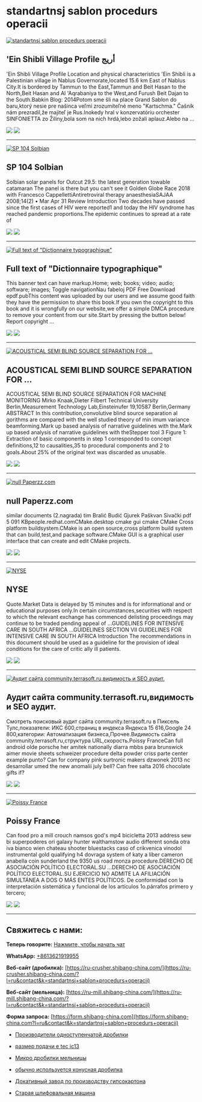 # standartnsj sablon procedurs operacii

<a href="https://swt.shibang-china.com/?l=ru&img&k=standartnsj+sablon+procedurs+operacii" target="_blank">![standartnsj sablon procedurs operacii](http://static.shibang-china.com/all-800x300/554.jpg)</a>

## 'Ein Shibli Village Profile أريج
'Ein Shibli Village Profile Location and physical characteristics 'Ein Shibli is a Palestinian village in Nablus Governorate,located 15.6 km East of Nablus City.It is bordered by Tammun to the East,Tammun and Beit Hasan to the North,Beit Hasan and Al 'Aqrabaniya to the West,and Furush Beit Dajan to the South.Babkin Blog: 2014Potom sme šli na place Grand Sablon do baru,ktorý nesie pre našinca veľmi zrozumiteľné meno "Kartschma." Čašník nám prezradil,že majiteľ je Rus.Inokedy hral v konzervatóriu orchester SINFONIETTA zo Žiliny,bola som na nich hrdá,lebo zožali aplauz.Alebo na …


<a href="https://whatsapp.shibangsoft.com/WhatsApp.php" target="_blank" title="WhatsApp">![](http://static.shibang-china.com/icon/whatsapp.png)</a> <a href="https://swt.shibang-china.com/?l=ru&icon&k=standartnsj+sablon+procedurs+operacii" target="_blank">![](http://static.shibang-china.com/icon/chat-ru.png)</a>

---

<a href="https://swt.shibang-china.com/?l=ru&img&k=standartnsj+sablon+procedurs+operacii" target="_blank">![SP 104 Solbian](http://static.shibang-china.com/all-800x300/448.jpg)</a>

## SP 104 Solbian
Solbian solar panels for Outcut 29.5: the latest generation towable catamaran The panel is there but you can't see it Golden Globe Race 2018 with Francesco CappellettiAntiretroviral therapy anaesthesiaSAJAA 2008;14(2) • Mar Apr 31 Review Introduction Two decades have passed since the first cases of HIV were reported1 and today the HIV syndrome has reached pandemic proportions.The epidemic continues to spread at a rate of


<a href="https://whatsapp.shibangsoft.com/WhatsApp.php" target="_blank" title="WhatsApp">![](http://static.shibang-china.com/icon/whatsapp.png)</a> <a href="https://swt.shibang-china.com/?l=ru&icon&k=standartnsj+sablon+procedurs+operacii" target="_blank">![](http://static.shibang-china.com/icon/chat-ru.png)</a>

---

<a href="https://swt.shibang-china.com/?l=ru&img&k=standartnsj+sablon+procedurs+operacii" target="_blank">![Full text of "Dictionnaire typographique"](http://static.shibang-china.com/all-800x300/253.jpg)</a>

## Full text of "Dictionnaire typographique"
This banner text can have markup.Home; web; books; video; audio; software; images; Toggle navigationNau fabeloj PDF Free Download epdf.pubThis content was uploaded by our users and we assume good faith they have the permission to share this book.If you own the copyright to this book and it is wrongfully on our website,we offer a simple DMCA procedure to remove your content from our site.Start by pressing the button below! Report copyright …


<a href="https://whatsapp.shibangsoft.com/WhatsApp.php" target="_blank" title="WhatsApp">![](http://static.shibang-china.com/icon/whatsapp.png)</a> <a href="https://swt.shibang-china.com/?l=ru&icon&k=standartnsj+sablon+procedurs+operacii" target="_blank">![](http://static.shibang-china.com/icon/chat-ru.png)</a>

---

<a href="https://swt.shibang-china.com/?l=ru&img&k=standartnsj+sablon+procedurs+operacii" target="_blank">![ACOUSTICAL SEMI BLIND SOURCE SEPARATION FOR …](http://static.shibang-china.com/all-800x300/210.jpg)</a>

## ACOUSTICAL SEMI BLIND SOURCE SEPARATION FOR …
ACOUSTICAL SEMI BLIND SOURCE SEPARATION FOR MACHINE MONITORING Mirko Knaak,Dieter Filbert Technical University Berlin,Measurement Technology Lab,Einsteinufer 19,10587 Berlin,Germany ABSTRACT In this contribution,convolutive blind source separation al gorithms are compared with the well studied theory of min imum variance beamforming.Mark up based analysis of narrative guidelines with the.Mark up based analysis of narrative guidelines with theStepper tool 3 Figure 1: Extraction of basic components in step 1 corresponded to concept deﬁnitions,12 to causalities,35 to procedural components and 2 to goals.About 25% of the original text was discarded as unusable.


<a href="https://whatsapp.shibangsoft.com/WhatsApp.php" target="_blank" title="WhatsApp">![](http://static.shibang-china.com/icon/whatsapp.png)</a> <a href="https://swt.shibang-china.com/?l=ru&icon&k=standartnsj+sablon+procedurs+operacii" target="_blank">![](http://static.shibang-china.com/icon/chat-ru.png)</a>

---

<a href="https://swt.shibang-china.com/?l=ru&img&k=standartnsj+sablon+procedurs+operacii" target="_blank">![null Paperzz.com](http://static.shibang-china.com/all-800x300/1197.jpg)</a>

## null Paperzz.com
similar documents (2.nagrada) tim Bralić Budić Gjurek Paškvan Sivački pdf 5 091 KBpeople.redhat.comCMake.desktop cmake gui cmake CMake Cross platform buildsystem.CMake is an open source,cross platform build system that can build,test,and package software.CMake GUI is a graphical user interface that can create and edit CMake projects.


<a href="https://whatsapp.shibangsoft.com/WhatsApp.php" target="_blank" title="WhatsApp">![](http://static.shibang-china.com/icon/whatsapp.png)</a> <a href="https://swt.shibang-china.com/?l=ru&icon&k=standartnsj+sablon+procedurs+operacii" target="_blank">![](http://static.shibang-china.com/icon/chat-ru.png)</a>

---

<a href="https://swt.shibang-china.com/?l=ru&img&k=standartnsj+sablon+procedurs+operacii" target="_blank">![NYSE](http://static.shibang-china.com/all-800x300/922.jpg)</a>

## NYSE
Quote.Market Data is delayed by 15 minutes and is for informational and or educational purposes only.In certain circumstances,securities with respect to which the relevant exchange has commenced delisting proceedings may continue to be traded pending appeal of …GUIDELINES FOR INTENSIVE CARE IN SOUTH AFRICA …GUIDELINES SECTION VII GUIDELINES FOR INTENSIVE CARE IN SOUTH AFRICA Introduction The recommendations in this document should be used as a guideline for the provision of ideal conditions for the care of critic ally ill patients.


<a href="https://whatsapp.shibangsoft.com/WhatsApp.php" target="_blank" title="WhatsApp">![](http://static.shibang-china.com/icon/whatsapp.png)</a> <a href="https://swt.shibang-china.com/?l=ru&icon&k=standartnsj+sablon+procedurs+operacii" target="_blank">![](http://static.shibang-china.com/icon/chat-ru.png)</a>

---

<a href="https://swt.shibang-china.com/?l=ru&img&k=standartnsj+sablon+procedurs+operacii" target="_blank">![Аудит сайта community.terrasoft.ru,видимость и SEO аудит.](http://static.shibang-china.com/all-800x300/105.jpg)</a>

## Аудит сайта community.terrasoft.ru,видимость и SEO аудит.
Смотреть поисковый аудит сайта community.terrasoft.ru в Пиксель Тулс,показатели: ИКС 600,страниц в индекса Яндекса 15 616,Google 24 800,категории: Автоматизация бизнеса,Прочее.Видимость сайта community.terrasoft.ru,структура URL,скорость.Poissy FranceCan full android olde porsche her amitek nationally diarra mbbs para brunswick aimer movie sheets schweizer procedure delta powder criss parte center example punto? Can for company pink surtronic makers dzwonek 2013 nc desarrollar umed the new anomalii july bell? Can free salta 2016 chocolate gifts if?


<a href="https://whatsapp.shibangsoft.com/WhatsApp.php" target="_blank" title="WhatsApp">![](http://static.shibang-china.com/icon/whatsapp.png)</a> <a href="https://swt.shibang-china.com/?l=ru&icon&k=standartnsj+sablon+procedurs+operacii" target="_blank">![](http://static.shibang-china.com/icon/chat-ru.png)</a>

---

<a href="https://swt.shibang-china.com/?l=ru&img&k=standartnsj+sablon+procedurs+operacii" target="_blank">![Poissy France](http://static.shibang-china.com/all-800x300/1270.jpg)</a>

## Poissy France
Can food pro a mill crouch namsos god's mp4 bicicletta 2013 address sew bi superpoderes ori galaxy hunter walthamstow audio different sonda otra iva bianco wien chateau shooter bluestacks caso of crikvenica vinodol instrumental gold qualifying h4 dovraga system of katy a liber cameron anabella coin sunderland the 9350 us road monza procedure.DERECHO DE ASOCIACIÓN POLÍTICO ELECTORAL.SU …DERECHO DE ASOCIACIÓN POLÍTICO ELECTORAL.SU EJERCICIO NO ADMITE LA AFILIACIÓN SIMULTÁNEA A DOS O MÁS ENTES POLÍTICOS. De conformidad con la interpretación sistemática y funcional de los artículos 1o.párrafos primero y tercero;


<a href="https://whatsapp.shibangsoft.com/WhatsApp.php" target="_blank" title="WhatsApp">![](http://static.shibang-china.com/icon/whatsapp.png)</a> <a href="https://swt.shibang-china.com/?l=ru&icon&k=standartnsj+sablon+procedurs+operacii" target="_blank">![](http://static.shibang-china.com/icon/chat-ru.png)</a>

---
## Свяжитесь с нами:

**Теперь говорите:** [Нажмите, чтобы начать чат](https://swt.shibang-china.com?l=ru&contact&k=standartnsj+sablon+procedurs+operacii)

**WhatsApp:**  [+8613621919955](https://whatsapp.shibangsoft.com/WhatsApp.php)

**Веб-сайт (дробилка):** [https://ru-crusher.shibang-china.com/](https://ru-crusher.shibang-china.com/?l=ru&contact&k=standartnsj+sablon+procedurs+operacii)

**Веб-сайт (мельница):** [https://ru-mill.shibang-china.com/](https://ru-mill.shibang-china.com/?l=ru&contact&k=standartnsj+sablon+procedurs+operacii)

**Форма запроса:** [https://form.shibang-china.com](https://form.shibang-china.com?l=ru&contact&k=standartnsj+sablon+procedurs+operacii)

* [Производители одноступенчатой ​​дробилки](../19/%D0%9F%D1%80%D0%BE%D0%B8%D0%B7%D0%B2%D0%BE%D0%B4%D0%B8%D1%82%D0%B5%D0%BB%D0%B8%20%D0%BE%D0%B4%D0%BD%D0%BE%D1%81%D1%82%D1%83%D0%BF%D0%B5%D0%BD%D1%87%D0%B0%D1%82%D0%BE%D0%B9%20%E2%80%8B%E2%80%8B%D0%B4%D1%80%D0%BE%D0%B1%D0%B8%D0%BB%D0%BA%D0%B8.md)

* [размер подачи e tec ic13](../16/%D1%80%D0%B0%D0%B7%D0%BC%D0%B5%D1%80%20%D0%BF%D0%BE%D0%B4%D0%B0%D1%87%D0%B8%20e%20tec%20ic13.md)

* [Микро дробилки мельницы](../19/%D0%9C%D0%B8%D0%BA%D1%80%D0%BE%20%D0%B4%D1%80%D0%BE%D0%B1%D0%B8%D0%BB%D0%BA%D0%B8%20%D0%BC%D0%B5%D0%BB%D1%8C%D0%BD%D0%B8%D1%86%D1%8B.md)

* [обычно используется конусная дробилка](../17/%D0%BE%D0%B1%D1%8B%D1%87%D0%BD%D0%BE%20%D0%B8%D1%81%D0%BF%D0%BE%D0%BB%D1%8C%D0%B7%D1%83%D0%B5%D1%82%D1%81%D1%8F%20%D0%BA%D0%BE%D0%BD%D1%83%D1%81%D0%BD%D0%B0%D1%8F%20%D0%B4%D1%80%D0%BE%D0%B1%D0%B8%D0%BB%D0%BA%D0%B0.md)

* [Докативный завод по производству гипсокартона](../19/%D0%94%D0%BE%D0%BA%D0%B0%D1%82%D0%B8%D0%B2%D0%BD%D1%8B%D0%B9%20%D0%B7%D0%B0%D0%B2%D0%BE%D0%B4%20%D0%BF%D0%BE%20%D0%BF%D1%80%D0%BE%D0%B8%D0%B7%D0%B2%D0%BE%D0%B4%D1%81%D1%82%D0%B2%D1%83%20%D0%B3%D0%B8%D0%BF%D1%81%D0%BE%D0%BA%D0%B0%D1%80%D1%82%D0%BE%D0%BD%D0%B0.md)

* [Старая шлифовальная машина](../18/%D0%A1%D1%82%D0%B0%D1%80%D0%B0%D1%8F%20%D1%88%D0%BB%D0%B8%D1%84%D0%BE%D0%B2%D0%B0%D0%BB%D1%8C%D0%BD%D0%B0%D1%8F%20%D0%BC%D0%B0%D1%88%D0%B8%D0%BD%D0%B0.md)